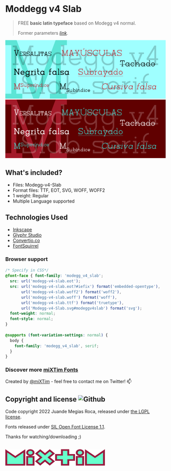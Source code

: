 # Moddegg v4 Slab

> FREE **basic latin typeface** based on Modegg v4 normal.
> 
> Former parameters [_link_](https://en.m.fontke.com/font/12316704/).

![Typeface sample](img/Modegg-sample-light.png#gh-light-mode-only)
![Typeface sample](img/Modegg-sample-dark.png#gh-dark-mode-only)

## What's included?
- Files: Modegg-v4-Slab
- Format files: TTF, EOT, SVG, WOFF, WOFF2
- 1 weight: Regular
- Multiple Language supported

## Technologies Used
- [Inkscape](https://inkscape.org/)
- [Glyphr Studio](https://www.glyphrstudio.com/)
- [Convertio.co](https://convertio.co/)
- [FontSquirrel](https://www.fontsquirrel.com/tools/webfont-generator)


### Browser support

```css
/* Specify in CSS*/
@font-face { font-family: 'modegg_v4_slab';
  src: url('modegg-v4-slab.eot');
  src: url('modegg-v4-slab.eot?#iefix') format('embedded-opentype'),
       url('modegg-v4-slab.woff2') format('woff2'),
       url('modegg-v4-slab.woff') format('woff'),
       url('modegg-v4-slab.ttf') format('truetype'),
       url('Modegg-v4-Slab.svg#modeggv4slab') format('svg');
  font-weight: normal;
  font-style: normal;
}

@supports (font-variation-settings: normal) {
  body {
    font-family: 'modegg_v4_slab', serif;
  }
}
```

### Discover more [miXTim Fonts](https://github.com/miXTim/fonts)

Created by [@miXTim](https://twitter.com/juande4u/) - feel free to contact me on Twitter! 📫

## Copyright and license ![Github](https://img.shields.io/static/v1?label=license&message=SIL&nbsp;1.1&color=orange&logo=Github)
Code copyright 2022 Juande Megias Roca, released under [the LGPL license](https://github.com/jgthms/bulma/blob/master/LICENSE).

Fonts released under [SIL Open Font License 1.1](https://scripts.sil.org/OFL).


Thanks for watching/downloading ;)

<br>

<img alt="logotipo" src="https://github.com/miXTim/fonts/blob/2701ba0e793c3ca356d01a3e3b8b1b86d1fa2888/extras/logo.svg" style="max-width: 100%;" width="313" height="51">
